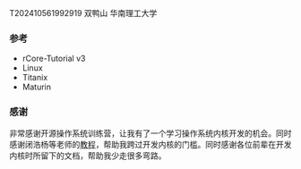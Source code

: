 T202410561992919 双鸭山 华南理工大学

### 参考

+ rCore-Tutorial v3
+ Linux
+ Titanix
+ Maturin

### 感谢

非常感谢开源操作系统训练营，让我有了一个学习操作系统内核开发的机会。同时感谢闭浩杨等老师的[教程](https://scpointer.github.io/rcore2oscomp/)，帮助我跨过开发内核的门槛。同时感谢各位前辈在开发内核时所留下的文档，帮助我少走很多弯路。